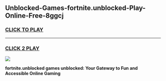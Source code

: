 
## Unblocked-Games-fortnite.unblocked-Play-Online-Free-8ggcj
<h3>
<a href="https://premium76.site?title=fortnite.unblocked&ref=26A">CLICK TO PLAY</a></h3>
<hr>

<h3>
<a href="https://premium76.site?title=fortnite.unblocked&ref=26A">CLICK 2 PLAY</a>
  
</h3>

<a href="https://premium76.site?title=fortnite.unblocked&ref=26A"><img src="https://clearcache.store/games.png"></a>


**fortnite.unblocked games unblocked: Your Gateway to Fun and Accessible Online Gaming**
